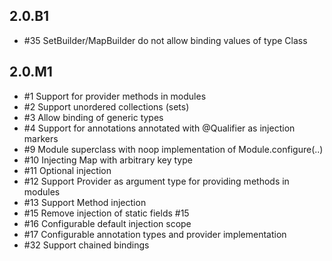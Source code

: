 ## 2.0.B1

* #35 SetBuilder/MapBuilder do not allow binding values of type Class

## 2.0.M1

* #1 Support for provider methods in modules
* #2 Support unordered collections (sets)
* #3 Allow binding of generic types
* #4 Support for annotations annotated with @Qualifier as injection markers
* #9 Module superclass with noop implementation of Module.configure(..)
* #10 Injecting Map with arbitrary key type 
* #11 Optional injection
* #12 Support Provider as argument type for providing methods in modules
* #13 Support Method injection
* #15 Remove injection of static fields #15
* #16 Configurable default injection scope
* #17 Configurable annotation types and provider implementation
* #32 Support chained bindings 
